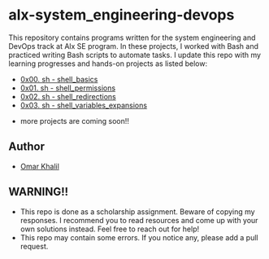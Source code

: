 # alx-system_engineering-devops

This repository contains programs written for the system engineering and DevOps track at Alx SE program. In these projects, I worked with Bash and practiced writing Bash scripts to automate tasks. I update this repo with my learning progresses and hands-on projects as listed below:

* [0x00. sh - shell_basics](./0x00-shell_basics)
* [0x01. sh - shell_permissions](./0x01-shell_permissions)
* [0x02. sh - shell_redirections](./0x02-shell_redirections)
* [0x03. sh - shell_variables_expansions](./0x03-shell_variables_expansions)

- more projects are coming soon!!

## Author 
+ [Omar Khalil](https://github.com/OmarKhalil10)

## WARNING!!
- This repo is done as a scholarship assignment. Beware of copying my responses. I recommend you  to read resources and come up with your own solutions instead. Feel free to reach out for help!
- This repo may contain some errors. If you notice any, please add a pull request.
